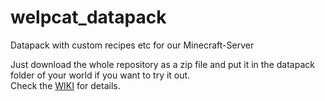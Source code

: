 # welpcat_datapack
Datapack with custom recipes etc for our Minecraft-Server

Just download the whole repository as a zip file and put it in the datapack folder of your world if you want to try it out.  
Check the [WIKI](https://github.com/CastusVR/welpcat_datapack/wiki) for details.
